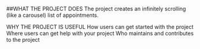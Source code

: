 ##WHAT THE PROJECT DOES
The project creates an infinitely scrolling (like a carousel) list of appointments.

WHY THE PROJECT IS USEFUL
How users can get started with the project
Where users can get help with your project
Who maintains and contributes to the project
